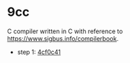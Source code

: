 # 9cc
C compiler written in C with reference to https://www.sigbus.info/compilerbook.

- step 1: [4cf0c41](https://github.com/tokizuoh/9cc/commit/4cf0c41aa8d48e28bf2a20409ba412332aea63cf)
